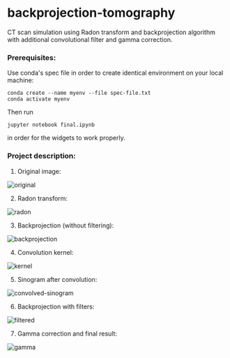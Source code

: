 # backprojection-tomography
CT scan simulation using Radon transform and backprojection algorithm with additional convolutional filter and gamma correction.
### Prerequisites:
Use conda's spec file in order to create identical environment on your local machine:

```
conda create --name myenv --file spec-file.txt
conda activate myenv
```
Then run 
```
jupyter notebook final.ipynb
``` 
in order for the widgets to work properly.

### Project description:
1. Original image:

![original](https://raw.githubusercontent.com/damian-horna/backprojection-tomography/master/charts/results/original2.PNG?raw=true)

2. Radon transform:

![radon](https://raw.githubusercontent.com/damian-horna/backprojection-tomography/master/charts/results/sinogram2.PNG?raw=true)

3. Backprojection (without filtering):

![backprojection](https://raw.githubusercontent.com/damian-horna/backprojection-tomography/master/charts/results/without-filtering2.PNG?raw=true)

4. Convolution kernel:

![kernel](https://raw.githubusercontent.com/damian-horna/backprojection-tomography/master/charts/results/kernel.PNG?raw=true)

5. Sinogram after convolution:

![convolved-sinogram](https://raw.githubusercontent.com/damian-horna/backprojection-tomography/master/charts/results/convolved-sinogram2.PNG?raw=true)

6. Backprojection with filters:

![filtered](https://raw.githubusercontent.com/damian-horna/backprojection-tomography/master/charts/results/simple-filter.PNG?raw=true)

7. Gamma correction and final result:

![gamma](https://raw.githubusercontent.com/damian-horna/backprojection-tomography/master/charts/results/final-result.PNG?raw=true)
